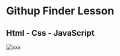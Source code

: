 # Githup Finder Lesson

## Html - Css - JavaScript

![xxx](https://user-images.githubusercontent.com/105823500/236048996-117de1a1-8d63-4a94-9c0b-18766a2bbd5e.gif)
